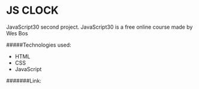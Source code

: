 # JS CLOCK

JavaScript30 second project. JavaScript30 is a free online course made by Wes Bos

#####Technologies used:
- HTML
- CSS
- JavaScript

#######Link:

